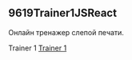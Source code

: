 ## 9619Trainer1JSReact

Онлайн тренажер слепой печати.

Trainer 1 [Trainer 1](https://pavelktrainer1.web.app)

